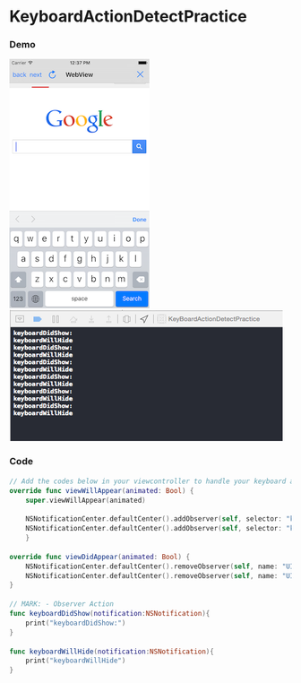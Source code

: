 # KeyboardActionDetectPractice

### Demo

![](https://github.com/nixnoughtnothing/KeyBoardActionDetectPractice/blob/master/readme_images/image1.png)
![](https://github.com/nixnoughtnothing/KeyBoardActionDetectPractice/blob/master/readme_images/image2.png)


### Code
```Swift
// Add the codes below in your viewcontroller to handle your keyboard actions
override func viewWillAppear(animated: Bool) {
    super.viewWillAppear(animated)

    NSNotificationCenter.defaultCenter().addObserver(self, selector: "keyboardDidShow:", name: "UIKeyboardWillShowNotification", object: nil)
    NSNotificationCenter.defaultCenter().addObserver(self, selector: "keyboardWillHide:", name: "UIKeyboardWillHideNotification", object: nil)
    }
    
override func viewDidAppear(animated: Bool) {
    NSNotificationCenter.defaultCenter().removeObserver(self, name: "UIKeyBoardWillShowNotification", object: nil)
    NSNotificationCenter.defaultCenter().removeObserver(self, name: "UIKeyBoardWillHideNotification", object: nil)
}

// MARK: - Observer Action
func keyboardDidShow(notification:NSNotification){
    print("keyboardDidShow:")
}

func keyboardWillHide(notification:NSNotification){
    print("keyboardWillHide")
}
```
